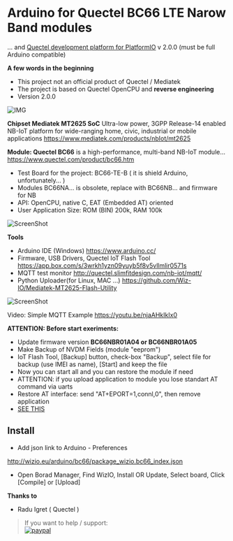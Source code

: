 # Arduino for Quectel BC66 LTE Narow Band modules 
 ... and [Quectel development platform for PlatformIO](https://github.com/Wiz-IO/platform-quectel) v 2.0.0
 (must be full Arduino compatible)

**A few words in the beginning**
* This project not an official product of Quectel / Mediatek
* The project is based on Quectel OpenCPU and **reverse engineering**
* Version 2.0.0

![IMG](https://raw.githubusercontent.com/Wiz-IO/Arduino-Quectel-BC66/master/images/ARDUINO_BC66.png)

**Chipset Mediatek MT2625 SoC**
Ultra-low power, 3GPP Release-14 enabled NB-IoT platform for wide-ranging home, civic, industrial or mobile applications
https://www.mediatek.com/products/nbIot/mt2625


**Module: Quectel BC66**
is a high-performance, multi-band NB-IoT module...
https://www.quectel.com/product/bc66.htm
* Test Board for the project: BC66-TE-B ( it is shield Arduino, unfortunately... )
* Modules BC66NA... is obsolete, replace with BC66NB... and firmware for NB
* API: OpenCPU, native C, EAT (Embedded AT) oriented
* User Application Size: ROM (BIN) 200k, RAM 100k

![ScreenShot](https://raw.githubusercontent.com/Wiz-IO/Arduino_MT2625_BC66/master/board.jpg)

**Tools**
* Arduino IDE (Windows)
https://www.arduino.cc/
* Firmware, USB Drivers, Quectel IoT Flash Tool
https://app.box.com/s/3wrkh1yzn09yuyb5f8v5vllmlir0571s
* MQTT test monitor 
http://quectel.slimfitdesign.com/nb-iot/mqtt/
* Python Uploader(for Linux, MAC ...)
https://github.com/Wiz-IO/Mediatek-MT2625-Flash-Utility

![ScreenShot](https://raw.githubusercontent.com/Wiz-IO/Arduino-Quectel-BC66/master/images/arduino.png)

Video: Simple MQTT Example 
https://youtu.be/njaAHkIkIx0

**ATTENTION: Before start exeriments:**
* Update firmware version **BC66NBR01A04 or BC66NBR01A05**
* Make Backup of NVDM Fields (module "eeprom")
* IoT Flash Tool, [Backup] button, check-box "Backup", select file for backup (use IMEI as name), [Start] and keep the file
* Now you can start all and you can restore the module if need
* ATTENTION: if you upload application to module you lose standart AT command via uarts
* Restore AT interface: send "AT+EPORT=1,connl,0", then remove application 
* [SEE THIS](https://github.com/Wiz-IO/platform-quectel/wiki/Framework-OpenCPU#how-to-restore-at-command-interface)


## Install

* Add json link to Arduino - Preferences 

http://wizio.eu/arduino/bc66/package_wizio.bc66_index.json

* Open Borad Manager, Find WizIO, Install OR Update, Select board, Click [Compile] or [Upload]

**Thanks to**

* Radu Igret ( Quectel )



>If you want to help / support:   
[![paypal](https://www.paypalobjects.com/en_US/i/btn/btn_donate_SM.gif)](https://www.paypal.com/cgi-bin/webscr?cmd=_s-xclick&hosted_button_id=ESUP9LCZMZTD6)

